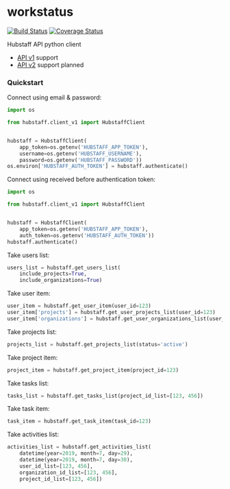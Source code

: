 # workstatus 

[![Build Status](https://travis-ci.org/ihor-nahuliak/hubstaff.svg?branch=master)](https://travis-ci.org/ihor-nahuliak/hubstaff)
[![Coverage Status](https://coveralls.io/repos/github/ihor-nahuliak/hubstaff/badge.svg)](https://coveralls.io/github/ihor-nahuliak/hubstaff)

Hubstaff API python client

* [API v1](https://developer.hubstaff.com/docs/hubstaff_v1) support
* [API v2](https://developer.hubstaff.com/docs/hubstaff_v2) support planned


### Quickstart

Connect using email & password:
```python
import os

from hubstaff.client_v1 import HubstaffClient


hubstaff = HubstaffClient(
    app_token=os.getenv('HUBSTAFF_APP_TOKEN'),
    username=os.getenv('HUBSTAFF_USERNAME'),
    password=os.getenv('HUBSTAFF_PASSWORD'))
os.environ['HUBSTAFF_AUTH_TOKEN'] = hubstaff.authenticate()
```

Connect using received before authentication token:
```python
import os

from hubstaff.client_v1 import HubstaffClient


hubstaff = HubstaffClient(
    app_token=os.getenv('HUBSTAFF_APP_TOKEN'),
    auth_token=os.getenv('HUBSTAFF_AUTH_TOKEN'))
hubstaff.authenticate()
```

Take users list:
```python
users_list = hubstaff.get_users_list(
    include_projects=True,
    include_organizations=True)
```

Take user item:
```python
user_item = hubstaff.get_user_item(user_id=123)
user_item['projects'] = hubstaff.get_user_projects_list(user_id=123)
user_item['organizations'] = hubstaff.get_user_organizations_list(user_id=123)
```

Take projects list:
```python
projects_list = hubstaff.get_projects_list(status='active')
```

Take project item:
```python
project_item = hubstaff.get_project_item(project_id=123)
```

Take tasks list:
```python
tasks_list = hubstaff.get_tasks_list(project_id_list=[123, 456])
```

Take task item:
```python
task_item = hubstaff.get_task_item(task_id=123)
```

Take activities list:
```python
activities_list = hubstaff.get_activities_list(
    datetime(year=2019, month=7, day=29),
    datetime(year=2019, month=7, day=30),
    user_id_list=[123, 456],
    organization_id_list=[123, 456],
    project_id_list=[123, 456])
```
